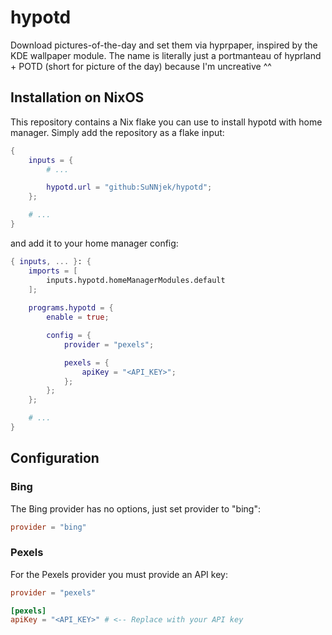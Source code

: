 # hypotd
Download pictures-of-the-day and set them via hyprpaper, inspired by the KDE wallpaper module.
The name is literally just a portmanteau of hyprland + POTD (short for picture of the day) because I'm uncreative ^^

## Installation on NixOS

This repository contains a Nix flake you can use to install hypotd with home manager. Simply add the repository as a flake input:

```nix
{
    inputs = {
        # ...

		hypotd.url = "github:SuNNjek/hypotd";
    };

    # ...
}
```

and add it to your home manager config:
```nix
{ inputs, ... }: {
	imports = [
		inputs.hypotd.homeManagerModules.default
	];
	
	programs.hypotd = {
		enable = true;

		config = {
			provider = "pexels";

			pexels = {
				apiKey = "<API_KEY>";
			};
		};
	};

    # ...
}
```

## Configuration

### Bing

The Bing provider has no options, just set provider to "bing":
```toml
provider = "bing"
```

### Pexels

For the Pexels provider you must provide an API key:
```toml
provider = "pexels"

[pexels]
apiKey = "<API_KEY>" # <-- Replace with your API key
```